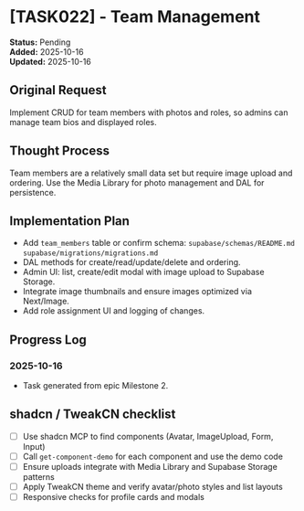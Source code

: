 # [TASK022] - Team Management

**Status:** Pending  
**Added:** 2025-10-16  
**Updated:** 2025-10-16

## Original Request

Implement CRUD for team members with photos and roles, so admins can manage team bios and displayed roles.

## Thought Process

Team members are a relatively small data set but require image upload and ordering. Use the Media Library for photo management and DAL for persistence.

## Implementation Plan

- Add `team_members` table or confirm schema: `supabase/schemas/README.md` `supabase/migrations/migrations.md`
- DAL methods for create/read/update/delete and ordering.
- Admin UI: list, create/edit modal with image upload to Supabase Storage.
- Integrate image thumbnails and ensure images optimized via Next/Image.
- Add role assignment UI and logging of changes.

## Progress Log

### 2025-10-16

- Task generated from epic Milestone 2.

## shadcn / TweakCN checklist

- [ ] Use shadcn MCP to find components (Avatar, ImageUpload, Form, Input)
- [ ] Call `get-component-demo` for each component and use the demo code
- [ ] Ensure uploads integrate with Media Library and Supabase Storage patterns
- [ ] Apply TweakCN theme and verify avatar/photo styles and list layouts
- [ ] Responsive checks for profile cards and modals

